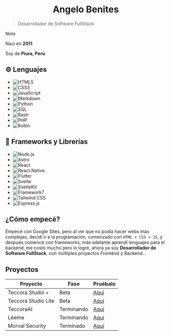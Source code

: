 <h1 align="center">Angelo Benites</h1>

> Desarrollador de Software FullStack


> [!NOTE]
> Nací en **2011**
>
> Soy de **Piura, Perú**



## ⚙️ Lenguajes

- ![HTML5](https://img.shields.io/badge/HTML5-E34F26?logo=html5&logoColor=white)  
- ![CSS3](https://img.shields.io/badge/CSS3-1572B6?logo=css3&logoColor=white)  
- ![JavaScript](https://img.shields.io/badge/JavaScript-F7DF1E?logo=javascript&logoColor=black)  
- ![Markdown](https://img.shields.io/badge/Markdown-000000?logo=markdown&logoColor=white)  
- ![Python](https://img.shields.io/badge/Python-3776AB?logo=python&logoColor=white)  
- ![SQL](https://img.shields.io/badge/SQL-003B57?logo=postgresql&logoColor=white)  
- ![Bash](https://img.shields.io/badge/Bash-121011?logo=gnubash&logoColor=white)  
- ![PHP](https://img.shields.io/badge/PHP-777BB4?logo=php&logoColor=white)  
- ![Kotlin](https://img.shields.io/badge/Kotlin-7F52FF?logo=kotlin&logoColor=white)

## 🧰 Frameworks y Librerías

- ![Node.js](https://img.shields.io/badge/Node.js-339933?logo=nodedotjs&logoColor=white)  
- ![Astro](https://img.shields.io/badge/Astro-000000?logo=astro&logoColor=white)  
- ![React](https://img.shields.io/badge/React-20232A?logo=react&logoColor=61DAFB)  
- ![React Native](https://img.shields.io/badge/React%20Native-20232A?logo=react&logoColor=61DAFB)  
- ![Flutter](https://img.shields.io/badge/Flutter-02569B?logo=flutter&logoColor=white)  
- ![Svelte](https://img.shields.io/badge/Svelte-FF3E00?logo=svelte&logoColor=white)  
- ![SvelteKit](https://img.shields.io/badge/SvelteKit-000000?logo=svelte&logoColor=white)  
- ![Framework7](https://img.shields.io/badge/Framework7-EF2D5E?logo=framework7&logoColor=white)  
- ![Tailwind CSS](https://img.shields.io/badge/Tailwind%20CSS-06B6D4?logo=tailwindcss&logoColor=white)  
- ![Express.js](https://img.shields.io/badge/Express.js-000000?logo=express&logoColor=white)

## ¿Cómo empecé? 

Empecé con Google Sites, pero al ver que no podía hacer webs más complejas, decidí ir a la programación, comenzado con ```HTML + CSS + JS```, y después comencé con frameworks, más adelante aprendí lenguajes para el backend, me costó mucho pero lo logré, ahora ya soy **Desarrollador de Software FullStack**, con múltiples proyectos Frontend y Backend...  


## Proyectos


| Proyecto | Fase | Pruébalo |
-----------|------|----------|
| Teccora Studio + | Beta | [Aquí](https://teccora-studio-plus.pages.dev)|
| Teccora Studio Lite | Beta | [Aquí](https://teccora-studio-lite.pages.dev)|
| TeccoraAI | Terminando | [Aquí](https://teccora-ai.pages.dev)|
| Léeme | Terminando | [Aquí](https://leeme.pages.dev)|
| Morval Security | Terminado | [Aquí](https://morval-security.pages.dev)|


